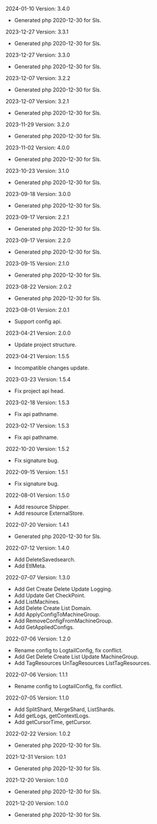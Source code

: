 2024-01-10 Version: 3.4.0
- Generated php 2020-12-30 for Sls.

2023-12-27 Version: 3.3.1
- Generated php 2020-12-30 for Sls.

2023-12-27 Version: 3.3.0
- Generated php 2020-12-30 for Sls.

2023-12-07 Version: 3.2.2
- Generated php 2020-12-30 for Sls.

2023-12-07 Version: 3.2.1
- Generated php 2020-12-30 for Sls.

2023-11-29 Version: 3.2.0
- Generated php 2020-12-30 for Sls.

2023-11-02 Version: 4.0.0
- Generated php 2020-12-30 for Sls.

2023-10-23 Version: 3.1.0
- Generated php 2020-12-30 for Sls.

2023-09-18 Version: 3.0.0
- Generated php 2020-12-30 for Sls.

2023-09-17 Version: 2.2.1
- Generated php 2020-12-30 for Sls.

2023-09-17 Version: 2.2.0
- Generated php 2020-12-30 for Sls.

2023-09-15 Version: 2.1.0
- Generated php 2020-12-30 for Sls.

2023-08-22 Version: 2.0.2
- Generated php 2020-12-30 for Sls.

2023-08-01 Version: 2.0.1
- Support config api.

2023-04-21 Version: 2.0.0
- Update project structure.

2023-04-21 Version: 1.5.5
- Incompatible changes update. 

2023-03-23 Version: 1.5.4
- Fix project api head.

2023-02-18 Version: 1.5.3
- Fix api pathname.

2023-02-17 Version: 1.5.3
- Fix api pathname.

2022-10-20 Version: 1.5.2
- Fix signature bug.

2022-09-15 Version: 1.5.1
- Fix signature bug.

2022-08-01 Version: 1.5.0
- Add resource Shipper.
- Add resource ExternalStore.

2022-07-20 Version: 1.4.1
- Generated php 2020-12-30 for Sls.

2022-07-12 Version: 1.4.0
- Add DeleteSavedsearch.
- Add EtlMeta.

2022-07-07 Version: 1.3.0
- Add Get Create Delete Update Logging.
- Add Update Get CheckPoint.
- Add ListMachines.
- Add Delete Create List Domain.
- Add ApplyConfigToMachineGroup.
- Add RemoveConfigFromMachineGroup.
- Add GetAppliedConfigs.

2022-07-06 Version: 1.2.0
- Rename config to LogtailConfig, fix conflict.
- Add Get Delete Create List Update MachineGroup.
- Add TagResources UnTagResources ListTagResources.

2022-07-06 Version: 1.1.1
- Rename config to LogtailConfig, fix conflict.

2022-07-05 Version: 1.1.0
- Add SplitShard, MergeShard, ListShards.
- Add getLogs, getContextLogs.
- Add getCursorTime, getCursor.

2022-02-22 Version: 1.0.2
- Generated php 2020-12-30 for Sls.

2021-12-31 Version: 1.0.1
- Generated php 2020-12-30 for Sls.

2021-12-20 Version: 1.0.0
- Generated php 2020-12-30 for Sls.

2021-12-20 Version: 1.0.0
- Generated php 2020-12-30 for Sls.

